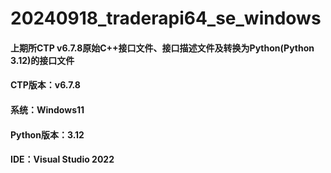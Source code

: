 # 20240918_traderapi64_se_windows

#### 上期所CTP v6.7.8原始C++接口文件、接口描述文件及转换为Python(Python 3.12)的接口文件
#### CTP版本：v6.7.8
#### 系统：Windows11
#### Python版本：3.12
#### IDE：Visual Studio 2022
